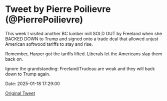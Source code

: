 # Tweet by Pierre Poilievre (@PierrePoilievre)

This week I visited another BC lumber mill SOLD OUT by Freeland when she BACKED DOWN to Trump and signed onto a trade deal that allowed unjust American softwood tariffs to stay and rise. 

Remember, Harper got the tariffs lifted. Liberals let the Americans slap them back on.

Ignore the grandstanding: Freeland/Trudeau are weak and they will back down to Trump again.

Date: 2025-01-18 17:29:00

[Original Tweet](https://x.com/PierrePoilievre/status/1880668725814178232)
